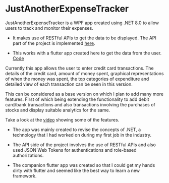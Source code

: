 # JustAnotherExpenseTracker

JustAnotherExpenseTracker is a WPF app created using .NET 8.0 to allow users to track and monitor their expenses. 

* It makes use of RESTful APIs to get the data to be displayed. The API part of the project is implemented [here](https://github.com/leoJ424/ExpenseTrackerWebAPI_Mk2). 

* This works with a flutter app created here to get the data from the user. [Code](https://github.com/leoJ424/Flutter_JustAnotherExpenseTracker)

Currently this app allows the user to enter credit card transactions. The details of the credit card, amount of money spent, graphical representations of when the money was spent, the top categories of expenditure and detailed view of each transaction can be seen in this version. 

This can be considered as a base version on which I plan to add many more features. First of which being extending the functionality to add debit card/bank transactions and also transactions involving the purchases of stocks and display suitable analytics for the same.

Take a look at the [video](https://drive.google.com/file/d/1ksRjRKZD9lmJK9bU0dWTErtpzg5X1KGD/view?usp=sharing) showing some of the features.



* The app was mainly created to revise the concepts of .NET, a technology that I had worked on during my first job in the industry.

* The API side of the project involves the use of RESTful APIs and also used JSON Web Tokens for authentications and role-based authorizations.

* The companion flutter app was created so that I could get my hands dirty with flutter and seemed like the best way to learn a new framework.
